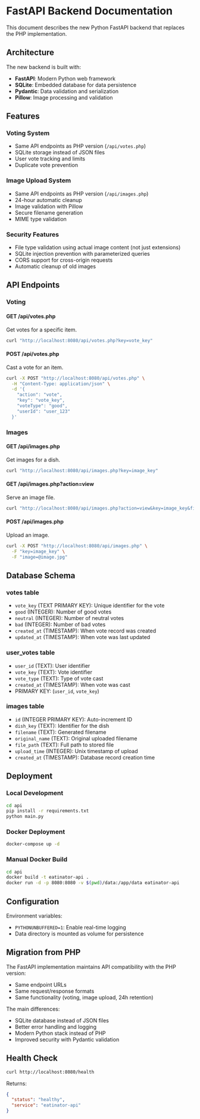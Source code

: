 # FastAPI Backend Documentation

This document describes the new Python FastAPI backend that replaces the PHP implementation.

## Architecture

The new backend is built with:
- **FastAPI**: Modern Python web framework
- **SQLite**: Embedded database for data persistence
- **Pydantic**: Data validation and serialization
- **Pillow**: Image processing and validation

## Features

### Voting System
- Same API endpoints as PHP version (`/api/votes.php`)
- SQLite storage instead of JSON files
- User vote tracking and limits
- Duplicate vote prevention

### Image Upload System
- Same API endpoints as PHP version (`/api/images.php`)
- 24-hour automatic cleanup
- Image validation with Pillow
- Secure filename generation
- MIME type validation

### Security Features
- File type validation using actual image content (not just extensions)
- SQLite injection prevention with parameterized queries
- CORS support for cross-origin requests
- Automatic cleanup of old images

## API Endpoints

### Voting

#### GET /api/votes.php
Get votes for a specific item.
```bash
curl "http://localhost:8080/api/votes.php?key=vote_key"
```

#### POST /api/votes.php
Cast a vote for an item.
```bash
curl -X POST "http://localhost:8080/api/votes.php" \
  -H "Content-Type: application/json" \
  -d '{
    "action": "vote",
    "key": "vote_key", 
    "voteType": "good",
    "userId": "user_123"
  }'
```

### Images

#### GET /api/images.php
Get images for a dish.
```bash
curl "http://localhost:8080/api/images.php?key=image_key"
```

#### GET /api/images.php?action=view
Serve an image file.
```bash
curl "http://localhost:8080/api/images.php?action=view&key=image_key&file=filename.jpg"
```

#### POST /api/images.php
Upload an image.
```bash
curl -X POST "http://localhost:8080/api/images.php" \
  -F "key=image_key" \
  -F "image=@image.jpg"
```

## Database Schema

### votes table
- `vote_key` (TEXT PRIMARY KEY): Unique identifier for the vote
- `good` (INTEGER): Number of good votes
- `neutral` (INTEGER): Number of neutral votes  
- `bad` (INTEGER): Number of bad votes
- `created_at` (TIMESTAMP): When vote record was created
- `updated_at` (TIMESTAMP): When vote was last updated

### user_votes table
- `user_id` (TEXT): User identifier
- `vote_key` (TEXT): Vote identifier
- `vote_type` (TEXT): Type of vote cast
- `created_at` (TIMESTAMP): When vote was cast
- PRIMARY KEY: (`user_id`, `vote_key`)

### images table
- `id` (INTEGER PRIMARY KEY): Auto-increment ID
- `dish_key` (TEXT): Identifier for the dish
- `filename` (TEXT): Generated filename
- `original_name` (TEXT): Original uploaded filename
- `file_path` (TEXT): Full path to stored file
- `upload_time` (INTEGER): Unix timestamp of upload
- `created_at` (TIMESTAMP): Database record creation time

## Deployment

### Local Development
```bash
cd api
pip install -r requirements.txt
python main.py
```

### Docker Deployment
```bash
docker-compose up -d
```

### Manual Docker Build
```bash
cd api
docker build -t eatinator-api .
docker run -d -p 8080:8080 -v $(pwd)/data:/app/data eatinator-api
```

## Configuration

Environment variables:
- `PYTHONUNBUFFERED=1`: Enable real-time logging
- Data directory is mounted as volume for persistence

## Migration from PHP

The FastAPI implementation maintains API compatibility with the PHP version:
- Same endpoint URLs
- Same request/response formats
- Same functionality (voting, image upload, 24h retention)

The main differences:
- SQLite database instead of JSON files
- Better error handling and logging
- Modern Python stack instead of PHP
- Improved security with Pydantic validation

## Health Check

```bash
curl http://localhost:8080/health
```

Returns:
```json
{
  "status": "healthy",
  "service": "eatinator-api"
}
```